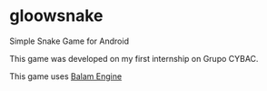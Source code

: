 # gloowsnake
Simple Snake Game for Android

This game was developed on my first internship on Grupo CYBAC.

This game uses [Balam Engine](https://github.com/angyay0/balamgameengine)
